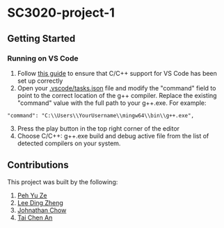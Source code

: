 # SC3020-project-1

## Getting Started
### Running on VS Code
1. Follow [this guide](https://code.visualstudio.com/docs/languages/cpp) to ensure that C/C++ support for VS Code has been set up correctly
2. Open your [.vscode/tasks.json](../.vscode/tasks.json) file and modify the "command" field to point to the correct location of the g++ compiler. Replace the existing "command" value with the full path to your g++.exe. For example:
```
"command": "C:\\Users\\YourUsername\\mingw64\\bin\\g++.exe",
```
3. Press the play button in the top right corner of the editor
4. Choose C/C++: g++.exe build and debug active file from the list of detected compilers on your system.

## Contributions
This project was built by the following:
1. [Peh Yu Ze](https://github.com/pehyuze)
2. [Lee Ding Zheng](https://github.com/leedz31)
3. [Johnathan Chow](https://github.com/john14759)
4. [Tai Chen An](https://github.com/taica00)
